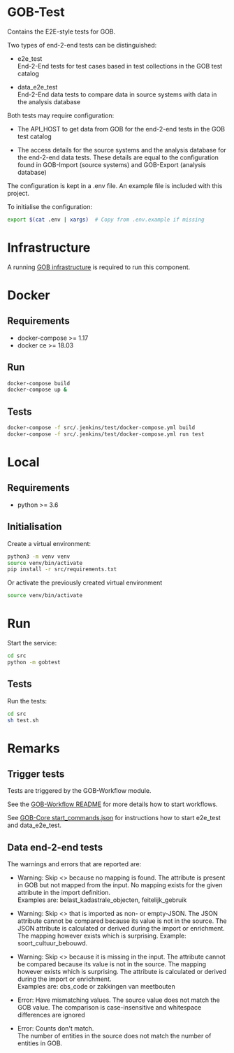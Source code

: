 # GOB-Test

Contains the E2E-style tests for GOB.

Two types of end-2-end tests can be distinguished:

- e2e_test  
End-2-End tests for test cases based in test collections in the GOB test catalog

- data_e2e_test  
End-2-End data tests to compare data in source systems with data in the analysis database

Both tests may require configuration:

- The API_HOST to get data from GOB for the end-2-end tests in the GOB test catalog

- The access details for the source systems and the analysis database for the end-2-end data tests.
These details are equal to the configuration found in GOB-Import (source systems) and GOB-Export (analysis database) 

The configuration is kept in a .env file.
An example file is included with this project.

To initialise the configuration:

```bash
export $(cat .env | xargs)  # Copy from .env.example if missing
```

# Infrastructure

A running [GOB infrastructure](https://github.com/Amsterdam/GOB-Infra)
is required to run this component.

# Docker

## Requirements

* docker-compose >= 1.17
* docker ce >= 18.03

## Run

```bash
docker-compose build
docker-compose up &
```

## Tests

```bash
docker-compose -f src/.jenkins/test/docker-compose.yml build
docker-compose -f src/.jenkins/test/docker-compose.yml run test
```

# Local

## Requirements

* python >= 3.6

## Initialisation

Create a virtual environment:

```bash
python3 -m venv venv
source venv/bin/activate
pip install -r src/requirements.txt
```

Or activate the previously created virtual environment

```bash
source venv/bin/activate
```

# Run

Start the service:

```bash
cd src
python -m gobtest 
```

## Tests

Run the tests:

```bash
cd src
sh test.sh
```

# Remarks

## Trigger tests

Tests are triggered by the GOB-Workflow module.

See the [GOB-Workflow README](https://github.com/Amsterdam/GOB-Workflow/blob/develop/README.md)  for more details how to start workflows.

See [GOB-Core start_commands.json](https://github.com/Amsterdam/GOB-Core/blob/master/gobcore/workflow/start_commands.json)
for instructions how to start e2e_test and data_e2e_test.

## Data end-2-end tests

The warnings and errors that are reported are:

- Warning: Skip <<attribuut>> because no mapping is found.
The attribute is present in GOB but not mapped from the input.
No mapping exists for the given attribute in the import definition.  
Examples are: belast_kadastrale_objecten, feitelijk_gebruik

- Warning: Skip <<attribuut>> that is imported as non- or empty-JSON.
The JSON attribute cannot be compared because its value is not in the source.
The JSON attribute is calculated or derived during the import or enrichment.
The mapping however exists which is surprising.
Example: soort_cultuur_bebouwd.

- Warning: Skip <<attribuut>> because it is missing in the input.
The attribute cannot be compared because its value is not in the source.
The mapping however exists which is surprising.
The attribute is calculated or derived during the import or enrichment.  
Examples are: cbs_code or zakkingen van meetbouten

- Error: Have mismatching values.
The source value does not match the GOB value.
The comparison is case-insensitive and whitespace differences are ignored  

- Error: Counts don't match.  
The number of entities in the source does not match the number of entities in GOB.
